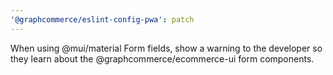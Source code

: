 ```yaml
---
'@graphcommerce/eslint-config-pwa': patch
---
```


When using @mui/material Form fields, show a warning to the developer so they learn about the @graphcommerce/ecommerce-ui form components.
